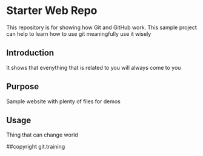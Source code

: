 # Starter Web Repo

This repository is for showing how Git and GitHub work.
This sample project can help to learn how to use git meaningfully
use it wisely
## Introduction
It shows that evenything that is related to you will always come to you

## Purpose

Sample website with plenty of files for demos

## Usage

Thing that can change world

##copyright
git.training